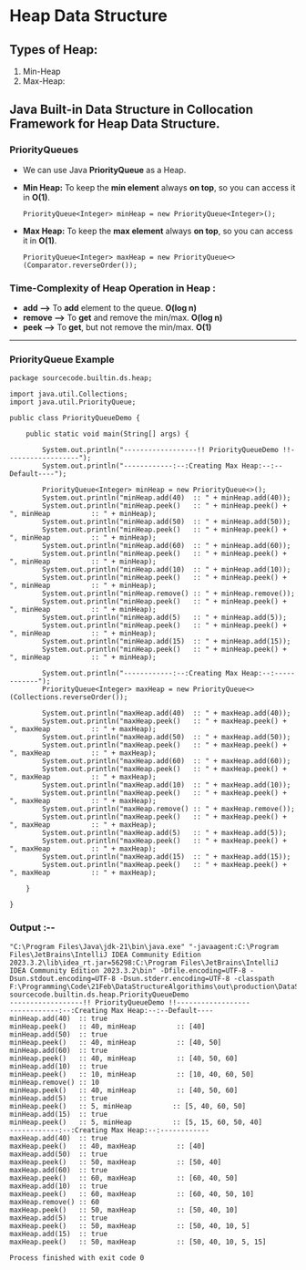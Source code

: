 # Heap Data Structure

## Types of Heap:
1. Min-Heap
2. Max-Heap:

## Java Built-in Data Structure in Collocation Framework for Heap Data Structure.
### PriorityQueues
* We can use Java **PriorityQueue** as a Heap.
* **Min Heap:** To keep the **min element** always **on top**, so you can access it in **O(1)**.

      PriorityQueue<Integer> minHeap = new PriorityQueue<Integer>();
* **Max Heap:**  To keep the **max element** always **on top**, so you can access it in **O(1)**.

      PriorityQueue<Integer> maxHeap = new PriorityQueue<>(Comparator.reverseOrder());

### Time-Complexity of Heap Operation in Heap :
* **add    -->** To **add** element to the queue. **O(log n)**
* **remove -->** To **get** and remove the min/max. **O(log n)**
* **peek   -->** To **get**, but not remove the min/max. **O(1)**
---

### PriorityQueue Example

    package sourcecode.builtin.ds.heap;
    
    import java.util.Collections;
    import java.util.PriorityQueue;
    
    public class PriorityQueueDemo {
    
        public static void main(String[] args) {
    
            System.out.println("------------------!! PriorityQueueDemo !!------------------");
            System.out.println("------------:--:Creating Max Heap:--:--Default----");
    
            PriorityQueue<Integer> minHeap = new PriorityQueue<>();
            System.out.println("minHeap.add(40)  :: " + minHeap.add(40));
            System.out.println("minHeap.peek()   :: " + minHeap.peek() + ", minHeap          :: " + minHeap);
            System.out.println("minHeap.add(50)  :: " + minHeap.add(50));
            System.out.println("minHeap.peek()   :: " + minHeap.peek() + ", minHeap          :: " + minHeap);
            System.out.println("minHeap.add(60)  :: " + minHeap.add(60));
            System.out.println("minHeap.peek()   :: " + minHeap.peek() + ", minHeap          :: " + minHeap);
            System.out.println("minHeap.add(10)  :: " + minHeap.add(10));
            System.out.println("minHeap.peek()   :: " + minHeap.peek() + ", minHeap          :: " + minHeap);
            System.out.println("minHeap.remove() :: " + minHeap.remove());
            System.out.println("minHeap.peek()   :: " + minHeap.peek() + ", minHeap          :: " + minHeap);
            System.out.println("minHeap.add(5)   :: " + minHeap.add(5));
            System.out.println("minHeap.peek()   :: " + minHeap.peek() + ", minHeap          :: " + minHeap);
            System.out.println("minHeap.add(15)  :: " + minHeap.add(15));
            System.out.println("minHeap.peek()   :: " + minHeap.peek() + ", minHeap          :: " + minHeap);
    
            System.out.println("------------:--:Creating Max Heap:--:------------");
            PriorityQueue<Integer> maxHeap = new PriorityQueue<>(Collections.reverseOrder());
    
            System.out.println("maxHeap.add(40)  :: " + maxHeap.add(40));
            System.out.println("maxHeap.peek()   :: " + maxHeap.peek() + ", maxHeap          :: " + maxHeap);
            System.out.println("maxHeap.add(50)  :: " + maxHeap.add(50));
            System.out.println("maxHeap.peek()   :: " + maxHeap.peek() + ", maxHeap          :: " + maxHeap);
            System.out.println("maxHeap.add(60)  :: " + maxHeap.add(60));
            System.out.println("maxHeap.peek()   :: " + maxHeap.peek() + ", maxHeap          :: " + maxHeap);
            System.out.println("maxHeap.add(10)  :: " + maxHeap.add(10));
            System.out.println("maxHeap.peek()   :: " + maxHeap.peek() + ", maxHeap          :: " + maxHeap);
            System.out.println("maxHeap.remove() :: " + maxHeap.remove());
            System.out.println("maxHeap.peek()   :: " + maxHeap.peek() + ", maxHeap          :: " + maxHeap);
            System.out.println("maxHeap.add(5)   :: " + maxHeap.add(5));
            System.out.println("maxHeap.peek()   :: " + maxHeap.peek() + ", maxHeap          :: " + maxHeap);
            System.out.println("maxHeap.add(15)  :: " + maxHeap.add(15));
            System.out.println("maxHeap.peek()   :: " + maxHeap.peek() + ", maxHeap          :: " + maxHeap);
    
        }
    
    }


### Output :--
    "C:\Program Files\Java\jdk-21\bin\java.exe" "-javaagent:C:\Program Files\JetBrains\IntelliJ IDEA Community Edition 2023.3.2\lib\idea_rt.jar=56298:C:\Program Files\JetBrains\IntelliJ IDEA Community Edition 2023.3.2\bin" -Dfile.encoding=UTF-8 -Dsun.stdout.encoding=UTF-8 -Dsun.stderr.encoding=UTF-8 -classpath F:\Programming\Code\21Feb\DataStructureAlgorithims\out\production\DataStructureAlgorithims sourcecode.builtin.ds.heap.PriorityQueueDemo
    ------------------!! PriorityQueueDemo !!------------------
    ------------:--:Creating Max Heap:--:--Default----
    minHeap.add(40)  :: true
    minHeap.peek()   :: 40, minHeap          :: [40]
    minHeap.add(50)  :: true
    minHeap.peek()   :: 40, minHeap          :: [40, 50]
    minHeap.add(60)  :: true
    minHeap.peek()   :: 40, minHeap          :: [40, 50, 60]
    minHeap.add(10)  :: true
    minHeap.peek()   :: 10, minHeap          :: [10, 40, 60, 50]
    minHeap.remove() :: 10
    minHeap.peek()   :: 40, minHeap          :: [40, 50, 60]
    minHeap.add(5)   :: true
    minHeap.peek()   :: 5, minHeap          :: [5, 40, 60, 50]
    minHeap.add(15)  :: true
    minHeap.peek()   :: 5, minHeap          :: [5, 15, 60, 50, 40]
    ------------:--:Creating Max Heap:--:------------
    maxHeap.add(40)  :: true
    maxHeap.peek()   :: 40, maxHeap          :: [40]
    maxHeap.add(50)  :: true
    maxHeap.peek()   :: 50, maxHeap          :: [50, 40]
    maxHeap.add(60)  :: true
    maxHeap.peek()   :: 60, maxHeap          :: [60, 40, 50]
    maxHeap.add(10)  :: true
    maxHeap.peek()   :: 60, maxHeap          :: [60, 40, 50, 10]
    maxHeap.remove() :: 60
    maxHeap.peek()   :: 50, maxHeap          :: [50, 40, 10]
    maxHeap.add(5)   :: true
    maxHeap.peek()   :: 50, maxHeap          :: [50, 40, 10, 5]
    maxHeap.add(15)  :: true
    maxHeap.peek()   :: 50, maxHeap          :: [50, 40, 10, 5, 15]
    
    Process finished with exit code 0
